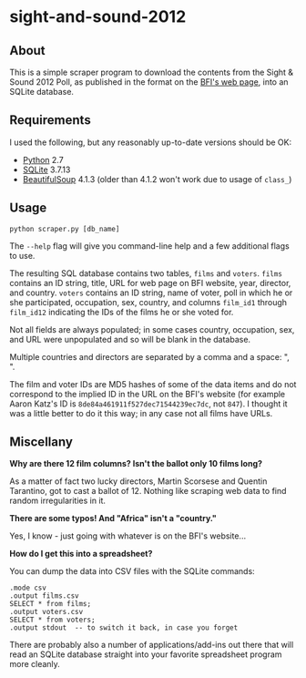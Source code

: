 
sight-and-sound-2012
====================

About
-----

This is a simple scraper program to download the contents from the Sight & Sound 2012 Poll, as published in the format on the [BFI's web page](http://explore.bfi.org.uk/sightandsoundpolls/2012/), into an SQLite database. 

Requirements
------------

I used the following, but any reasonably up-to-date versions should be OK: 

- [Python](http://www.python.org/) 2.7
- [SQLite](http://www.sqlite.org/) 3.7.13
- [BeautifulSoup](http://www.crummy.com/software/BeautifulSoup/) 4.1.3 (older than 4.1.2 won't work due to usage of `class_`)

Usage
-----

`python scraper.py [db_name]`

The `--help` flag will give you command-line help and a few additional flags to use. 

The resulting SQL database contains two tables, `films` and `voters`. `films` contains an ID string, title, URL for web page on BFI website, year, director, and country. `voters` contains an ID string, name of voter, poll in which he or she participated, occupation, sex, country, and columns `film_id1` through `film_id12` indicating the IDs of the films he or she voted for. 

Not all fields are always populated; in some cases country, occupation, sex, and URL were unpopulated and so will be blank in the database. 

Multiple countries and directors are separated by a comma and a space: ", ". 

The film and voter IDs are MD5 hashes of some of the data items and do not correspond to the implied ID in the URL on the BFI's website (for example Aaron Katz's ID is `8de84a461911f527dec71544239ec7dc`, not `847`). I thought it was a little better to do it this way; in any case not all films have URLs. 

Miscellany
----------

**Why are there 12 film columns? Isn't the ballot only 10 films long?** 

As a matter of fact two lucky directors, Martin Scorsese and Quentin Tarantino, got to cast a ballot of 12. Nothing like scraping web data to find random irregularities in it. 

**There are some typos! And "Africa" isn't a "country."** 

Yes, I know - just going with whatever is on the BFI's website...

**How do I get this into a spreadsheet?** 

You can dump the data into CSV files with the SQLite commands: 

    .mode csv
    .output films.csv
    SELECT * from films;
    .output voters.csv
    SELECT * from voters;
    .output stdout  -- to switch it back, in case you forget

There are probably also a number of applications/add-ins out there that will read an SQLite database straight into your favorite spreadsheet program more cleanly. 